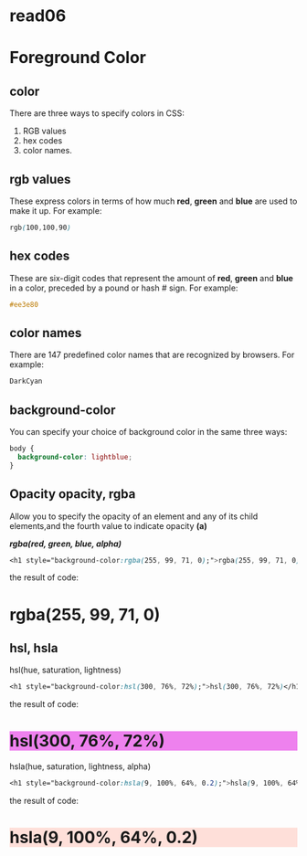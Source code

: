 # read06

# Foreground Color
## color

There are three ways to specify colors in CSS:

1. RGB values
1. hex codes
1.  color names.
## rgb values
These express colors in terms of how much **red**, **green** and **blue** are used to make it up. For
example:
```css
rgb(100,100,90)
```
## hex codes
These are six-digit codes that represent the amount of **red**, **green** and **blue** in a color,
preceded by a pound or hash # sign. For example: 
```css
#ee3e80
```
## color names
There are 147 predefined color names that are recognized by browsers. For example:
```css
DarkCyan
```
## background-color
You can specify your choice of background color in the same  three ways:
```css
body {
  background-color: lightblue;
}
```

## Opacity opacity, **rgba**
Allow you to specify the opacity of an element
and any of its child elements,and the fourth value to
indicate opacity **(a)**

***rgba(red, green, blue, alpha)***
```css
<h1 style="background-color:rgba(255, 99, 71, 0);">rgba(255, 99, 71, 0)</h1>
```
the result of code:
<h1 style="background-color:rgba(255, 99, 71, 0);">rgba(255, 99, 71, 0)</h1>

## hsl, hsla

hsl(hue, saturation, lightness)
```css
<h1 style="background-color:hsl(300, 76%, 72%);">hsl(300, 76%, 72%)</h1>
```
the result of code:
<h1 style="background-color:hsl(300, 76%, 72%);">hsl(300, 76%, 72%)</h1>


hsla(hue, saturation, lightness, alpha)
```css
<h1 style="background-color:hsla(9, 100%, 64%, 0.2);">hsla(9, 100%, 64%, 0.2)</h1>
```
the result of code:
<h1 style="background-color:hsla(9, 100%, 64%, 0.2);">hsla(9, 100%, 64%, 0.2)</h1>